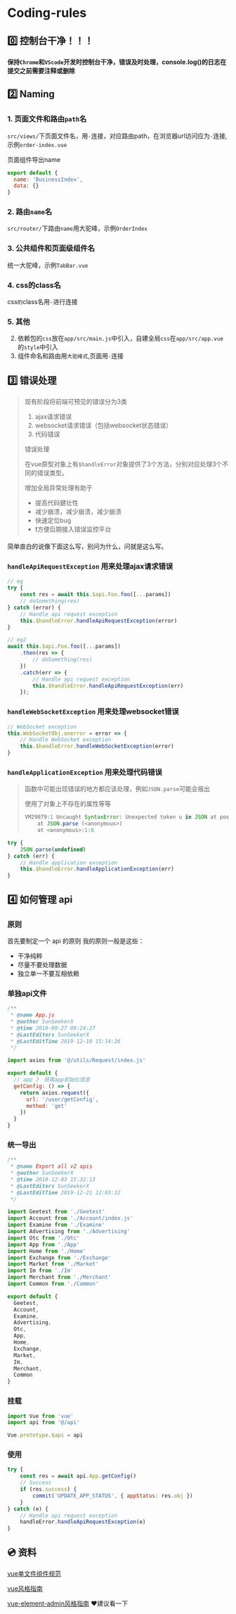 # Coding-rules

## 0️⃣ 控制台干净！！！

**保持`Chrome`和`VScode`开发时控制台干净，错误及时处理，console.log()的日志在提交之前需要注释或删除**



## 2️⃣ Naming

### 1. 页面文件和路由`path`名

`src/views/`下页面文件名，用`-`连接，对应路由path，在浏览器url访问应为`-`连接, 示例`order-index.vue`

页面组件导出name

```javascript
export default {
  name: 'BusinessIndex',
  data: {}
}
```

### 2. 路由`name`名

`src/router/`下路由`name`用大驼峰，示例`OrderIndex`

### 3. 公共组件和页面级组件名

统一大驼峰，示例`TabBar.vue`

### 4. css的class名

css`的`class名用`-`进行连接

### 5. 其他

2. 依赖包的`css`放在`app/src/main.js`中引入，自建全局`css`在`app/src/app.vue`的`style`中引入
3. 组件命名和路由用`大驼峰式`,页面用`-`连接



## 3️⃣ 错误处理

> 现有阶段将前端可预见的错误分为3类
>
> 1. ajax请求错误
> 2. websocket请求错误（包括websocket状态错误）
> 3. 代码错误
>
> 错误处理
>
> 在vue原型对象上有`$handleError`对象提供了3个方法，分别对应处理3个不同的错误类型。
>
> 增加全局异常处理有助于
>
> - 提高代码健壮性
> - 减少崩溃，减少崩溃，减少崩溃
> - 快速定位bug
> -  ❗方便后期接入错误监控平台 



简单直白的说像下面这么写，别问为什么，问就是这么写。

### `handleApiRequestException` 用来处理ajax请求错误

```javascript
// eg
try {
    const res = await this.$api.Foo.foo([...params])
    // doSomething(res)
} catch (error) {
    // Handle api request exception
    this.$handleError.handleApiRequestException(error)
}

// eg2
await this.$api.Foo.foo([...params])
    .then(res => {
    	// doSomething(res)
    })
    .catch(err => {
        // Handle api request exception
    	this.$handleError.handleApiRequestException(err)
    });
```



### `handleWebSocketException` 用来处理websocket错误

```javascript
// WebSocket exception
this.WebSocketObj.onerror = error => {
    // Handle WebSocket exception
    this.$handleError.handleWebSocketException(error)
}
```



### `handleApplicationException` 用来处理代码错误

> 函数中可能出现错误的地方都应该处理，例如`JSON.parse`可能会报出
>
> 使用了对象上不存在的属性等等
>
> ```javascript
> VM29079:1 Uncaught SyntaxError: Unexpected token u in JSON at position 0
>     at JSON.parse (<anonymous>)
>     at <anonymous>:1:6
> ```



```javascript
try {
    JSON.parse(undefined)
} catch (err) {
    // Handle application exception
    this.$handleError.handleApplicationException(err)
}
```



## 4️⃣ 如何管理 api

### 原则

首先要制定一个 api 的原则 我的原则一般是这些：

- 干净纯粹
- 尽量不要处理数据
- 独立单一不要互相依赖

### 单独api文件

```javascript
/**
 * @name App.js
 * @author SunSeekerX
 * @time 2019-09-27 09:24:27
 * @LastEditors SunSeekerX
 * @LastEditTime 2019-12-10 15:14:26
 */

import axios from '@/utils/Request/index.js'

export default {
  // app 》 获取app初始化信息
  getConfig: () => {
    return axios.request({
      url: '/user/getConfig',
      method: 'get'
    })
  }
}

```



### 统一导出

```javascript
/**
 * @name Export all v2 apis
 * @author SunSeekerX
 * @time 2019-12-03 15:32:13
 * @LastEditors SunSeekerX
 * @LastEditTime 2019-12-21 12:03:12
 */

import Geetest from './Geetest'
import Account from './Account/index.js'
import Examine from './Examine'
import Advertising from './Advertising'
import Otc from './Otc'
import App from './App'
import Home from './Home'
import Exchange from './Exchange'
import Market from './Market'
import Im from './Im'
import Merchant from './Merchant'
import Common from './Common'

export default {
  Geetest,
  Account,
  Examine,
  Advertising,
  Otc,
  App,
  Home,
  Exchange,
  Market,
  Im,
  Merchant,
  Common
}

```



### 挂载

```javascript
import Vue from 'vue'
import api from '@/api'

Vue.prototype.$api = api 
```



### 使用

```javascript
try {
    const res = await api.App.getConfig()
    // Success
    if (res.success) {
        commit('UPDATE_APP_STATUS', { appStatus: res.obj })
    }
} catch (e) {
    // Handle api request exception
    handleError.handleApiRequestException(e)
}
```



## 💿 资料

[vue单文件组件规范](https://vue-loader.vuejs.org/zh/spec.html)

[vue风格指南](https://cn.vuejs.org/v2/style-guide/)

[vue-element-admin风格指南](https://panjiachen.github.io/vue-element-admin-site/zh/guide/advanced/style-guide.html) ❤️建议看一下